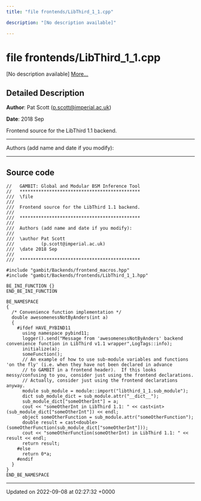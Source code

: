 ```yaml
---
title: "file frontends/LibThird_1_1.cpp"

description: "[No description available]"

---
```


# file frontends/LibThird_1_1.cpp

[No description available] [More...](#detailed-description)

## Detailed Description


**Author**: Pat Scott ([p.scott@imperial.ac.uk](mailto:p.scott@imperial.ac.uk)) 

**Date**: 2018 Sep

Frontend source for the LibThird 1.1 backend.



------------------

Authors (add name and date if you modify):



------------------




## Source code

```
//   GAMBIT: Global and Modular BSM Inference Tool
//   *********************************************
///  \file
///
///  Frontend source for the LibThird 1.1 backend.
///
///  *********************************************
///
///  Authors (add name and date if you modify):
///
///  \author Pat Scott
///          (p.scott@imperial.ac.uk)
///  \date 2018 Sep
///
///  *********************************************

#include "gambit/Backends/frontend_macros.hpp"
#include "gambit/Backends/frontends/LibThird_1_1.hpp"

BE_INI_FUNCTION {}
END_BE_INI_FUNCTION

BE_NAMESPACE
{
  /* Convenience function implementation */
  double awesomenessNotByAnders(int a)
  {
    #ifdef HAVE_PYBIND11
      using namespace pybind11;
      logger().send("Message from 'awesomenessNotByAnders' backend convenience function in LibThird v1.1 wrapper",LogTags::info);
      initialize(a);
      someFunction();
      // An example of how to use sub-module variables and functions 'on the fly' (i.e. when they have not been declared in advance
      // to GAMBIT in a frontend header).  If this looks messy/confusing to you, consider just using the frontend declarations.
      // Actually, consider just using the frontend declarations anyway.
      module sub_module = module::import("libthird_1_1.sub_module");
      dict sub_module_dict = sub_module.attr("__dict__");
      sub_module_dict["someOtherInt"] = a;
      cout << "someOtherInt in LibThird 1.1: " << cast<int>(sub_module_dict["someOtherInt"]) << endl;
      object someOtherFunction = sub_module.attr("someOtherFunction");
      double result = cast<double>(someOtherFunction(sub_module_dict["someOtherInt"]));
      cout << "someOtherFunction(someOtherInt) in LibThird 1.1: " << result << endl;
      return result;
    #else
      return 0*a;
    #endif
  }
}
END_BE_NAMESPACE
```


-------------------------------

Updated on 2022-09-08 at 02:27:32 +0000
